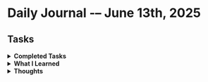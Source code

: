 # Daily Journal -– June 13th, 2025

## Tasks
<details>
<summary><strong>Completed Tasks</strong></summary>

 - [ ] Setup GIT for logging
 - [ ] Checked latest cybersecurity feeds/blogs
 - [ ] Completed red team room
 - [ ] Cleaned up old C# repo's
 - [ ] Combined and older scripthing on MITRE, DLP, EDR

</details>

<details>
<summary><strong>What I Learned</strong></summary>

- You're never too old for cybersecurity
- Take a day job - worry about certs later
- Nothing much other than what I've already pulled from blue teaming

</details>

<details>
<summary><strong>Thoughts</strong></summary>


Today was a focused and productive day of consolidating and moving forward with red team preparation. Took some time to reflect on my technical direction and reaffirmed my decision to pivot fully into red teaming. After completing the SOC path previously, I feel confident enough to dive deeper.

Made progress on refining the structure of my GitHub workspace to better align with my current goals—keeping it clean, relevant, and focused on showcasing practical skills that reflect my transition into offensive security.

Also spent time exploring some longer-term career implications of red teaming, weighing its challenges and scarcity in job postings. I’m confident that despite initial barriers, it’s the right fit intellectually and tactically.

Mental state: Clear and focused. Not overstimulated, but steady. Noticed some small but meaningful signs of cognitive sharpening—likely linked to the med changes I’ve been tracking.

Tomorrow, I’ll continue progressing along the red team pathway, get back on track with Python, and aim to write or repurpose a few small tools that reflect common red team tasks.

> _Progress is compounding, even when it doesn’t look loud._
</details>

<!--stackedit_data:
eyJoaXN0b3J5IjpbMjEzMDcwNzE3MywyNjA4NTkwOTIsNDk1MT
c5OTU3LDkxNDE1MzQ4NCwtNTc5MzUxMTEwLDMxODc4NDEzOSwx
NDA4MDI2NDE4LC0xODYyMDQ1NTU0LC0xMzYwOTE1MTIzLDczMD
k5ODExNl19
-->